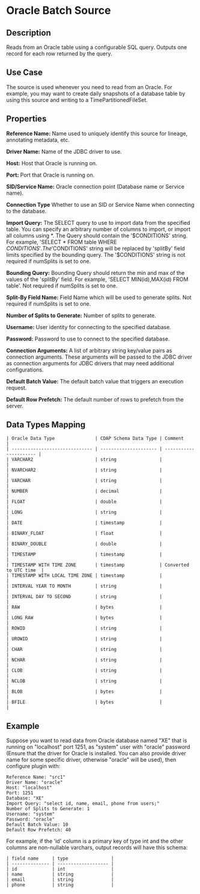 # Oracle Batch Source


Description
-----------
Reads from an Oracle table using a configurable SQL query.
Outputs one record for each row returned by the query.


Use Case
--------
The source is used whenever you need to read from an Oracle. For example, you may want
to create daily snapshots of a database table by using this source and writing to
a TimePartitionedFileSet.


Properties
----------
**Reference Name:** Name used to uniquely identify this source for lineage, annotating metadata, etc.

**Driver Name:** Name of the JDBC driver to use.

**Host:** Host that Oracle is running on.

**Port:** Port that Oracle is running on.

**SID/Service Name:** Oracle connection point (Database name or Service name).

**Connection Type** Whether to use an SID or Service Name when connecting to the database.

**Import Query:** The SELECT query to use to import data from the specified table.
You can specify an arbitrary number of columns to import, or import all columns using \*. The Query should
contain the '$CONDITIONS' string. For example, 'SELECT * FROM table WHERE $CONDITIONS'.
The '$CONDITIONS' string will be replaced by 'splitBy' field limits specified by the bounding query.
The '$CONDITIONS' string is not required if numSplits is set to one.

**Bounding Query:** Bounding Query should return the min and max of the values of the 'splitBy' field.
For example, 'SELECT MIN(id),MAX(id) FROM table'. Not required if numSplits is set to one.

**Split-By Field Name:** Field Name which will be used to generate splits. Not required if numSplits is set to one.

**Number of Splits to Generate:** Number of splits to generate.

**Username:** User identity for connecting to the specified database.

**Password:** Password to use to connect to the specified database.

**Connection Arguments:** A list of arbitrary string key/value pairs as connection arguments. These arguments
will be passed to the JDBC driver as connection arguments for JDBC drivers that may need additional configurations.

**Default Batch Value:** The default batch value that triggers an execution request.

**Default Row Prefetch:** The default number of rows to prefetch from the server.


Data Types Mapping
----------

    | Oracle Data Type               | CDAP Schema Data Type | Comment                |
    | ------------------------------ | --------------------- | ---------------------- |
    | VARCHAR2                       | string                |                        |
    | NVARCHAR2                      | string                |                        |
    | VARCHAR                        | string                |                        |
    | NUMBER                         | decimal               |                        |
    | FLOAT                          | double                |                        |
    | LONG                           | string                |                        |
    | DATE                           | timestamp             |                        |
    | BINARY_FLOAT                   | float                 |                        |
    | BINARY_DOUBLE                  | double                |                        |
    | TIMESTAMP                      | timestamp             |                        |
    | TIMESTAMP WITH TIME ZONE       | timestamp             | Converted to UTC time  |
    | TIMESTAMP WITH LOCAL TIME ZONE | timestamp             |                        |
    | INTERVAL YEAR TO MONTH         | string                |                        |
    | INTERVAL DAY TO SECOND         | string                |                        |
    | RAW                            | bytes                 |                        |
    | LONG RAW                       | bytes                 |                        |
    | ROWID                          | string                |                        |
    | UROWID                         | string                |                        |
    | CHAR                           | string                |                        |
    | NCHAR                          | string                |                        |
    | CLOB                           | string                |                        |
    | NCLOB                          | string                |                        |
    | BLOB                           | bytes                 |                        |
    | BFILE                          | bytes                 |                        |


Example
------
Suppose you want to read data from Oracle database named "XE" that is running on "localhost" port 1251,
as "system" user with "oracle" password (Ensure that the driver for Oracle is installed. You can also provide 
driver name for some specific driver, otherwise "oracle" will be used), then configure plugin with: 


```
Reference Name: "src1"
Driver Name: "oracle"
Host: "localhost"
Port: 1251
Database: "XE"
Import Query: "select id, name, email, phone from users;"
Number of Splits to Generate: 1
Username: "system"
Password: "oracle"
Default Batch Value: 10
Default Row Prefetch: 40
```  

For example, if the 'id' column is a primary key of type int and the other columns are
non-nullable varchars, output records will have this schema:

    | field name     | type                |
    | -------------- | ------------------- |
    | id             | int                 |
    | name           | string              |
    | email          | string              |
    | phone          | string              |
